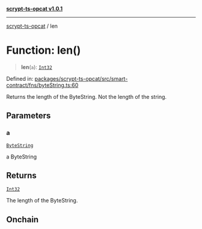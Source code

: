 [**scrypt-ts-opcat v1.0.1**](../README.md)

***

[scrypt-ts-opcat](../README.md) / len

# Function: len()

> **len**(`a`): [`Int32`](../type-aliases/Int32.md)

Defined in: [packages/scrypt-ts-opcat/src/smart-contract/fns/byteString.ts:60](https://github.com/OPCAT-Labs/ts-tools/blob/2cea47af983eceafde930347ac310f78dee140a3/packages/scrypt-ts-opcat/src/smart-contract/fns/byteString.ts#L60)

Returns the length of the ByteString. Not the length of the string.

## Parameters

### a

[`ByteString`](../type-aliases/ByteString.md)

a ByteString

## Returns

[`Int32`](../type-aliases/Int32.md)

The length of the ByteString.

## Onchain
